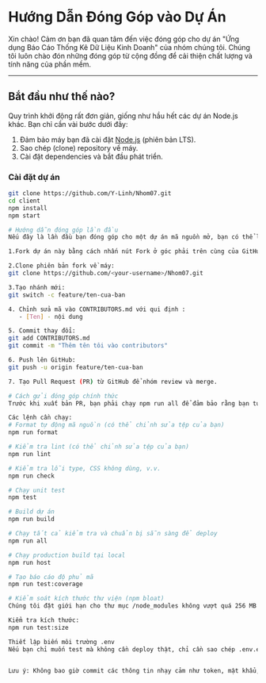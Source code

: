 # Hướng Dẫn Đóng Góp vào Dự Án

Xin chào! Cảm ơn bạn đã quan tâm đến việc đóng góp cho dự án "Ứng dụng Báo Cáo Thống Kê Dữ Liệu Kinh Doanh" của nhóm chúng tôi. 
Chúng tôi luôn chào đón những đóng góp từ cộng đồng để cải thiện chất lượng và tính năng của phần mềm.

---

## Bắt đầu như thế nào?

Quy trình khởi động rất đơn giản, giống như hầu hết các dự án Node.js khác. Bạn chỉ cần vài bước dưới đây:

1. Đảm bảo máy bạn đã cài đặt [Node.js](https://nodejs.org/en/download) (phiên bản LTS).
2. Sao chép (clone) repository về máy.
3. Cài đặt dependencies và bắt đầu phát triển.

### Cài đặt dự án

```bash
git clone https://github.com/Y-Linh/Nhom07.git
cd client
npm install
npm start

# Hướng dẫn đóng góp lần đầu
Nếu đây là lần đầu bạn đóng góp cho một dự án mã nguồn mở, bạn có thể làm theo các bước đơn giản sau:

1.Fork dự án này bằng cách nhấn nút Fork ở góc phải trên cùng của GitHub.

2.Clone phiên bản fork về máy:
git clone https://github.com/<your-username>/Nhom07.git

3.Tạo nhánh mới:
git switch -c feature/ten-cua-ban

4. Chỉnh sửa mã vào CONTRIBUTORS.md với qui định :
   - [Ten] - nội dung

5. Commit thay đổi:
git add CONTRIBUTORS.md
git commit -m "Thêm tên tôi vào contributors"

6. Push lên GitHub:
git push -u origin feature/ten-cua-ban

7. Tạo Pull Request (PR) từ GitHub để nhóm review và merge.

# Cách gửi đóng góp chính thức
Trước khi xuất bản PR, bạn phải chạy npm run all để đảm bảo rằng bạn tuân thủ các nguyên tắc về phong cách của chúng tôi và vượt qua mọi kiểm tra.

Các lệnh cần chạy:
# Format tự động mã nguồn (có thể chỉnh sửa tệp của bạn)
npm run format

# Kiểm tra lint (có thể chỉnh sửa tệp của bạn)
npm run lint

# Kiểm tra lỗi type, CSS không dùng, v.v.
npm run check

# Chạy unit test
npm test

# Build dự án
npm run build

# Chạy tất cả kiểm tra và chuẩn bị sẵn sàng để deploy
npm run all

# Chạy production build tại local
npm run host

# Tạo báo cáo độ phủ mã
npm run test:coverage

# Kiểm soát kích thước thư viện (npm bloat)
Chúng tôi đặt giới hạn cho thư mục /node_modules không vượt quá 256 MB sau khi chạy npm install.

Kiểm tra kích thước:
npm run test:size

Thiết lập biến môi trường .env
Nếu bạn chỉ muốn test mà không cần deploy thật, chỉ cần sao chép .env.example thành .env rồi khai báo biến cần thiết:


Lưu ý: Không bao giờ commit các thông tin nhạy cảm như token, mật khẩu,... vào Git. Luôn giữ chúng trong các file .env và đảm bảo .env đã nằm trong .gitignore.